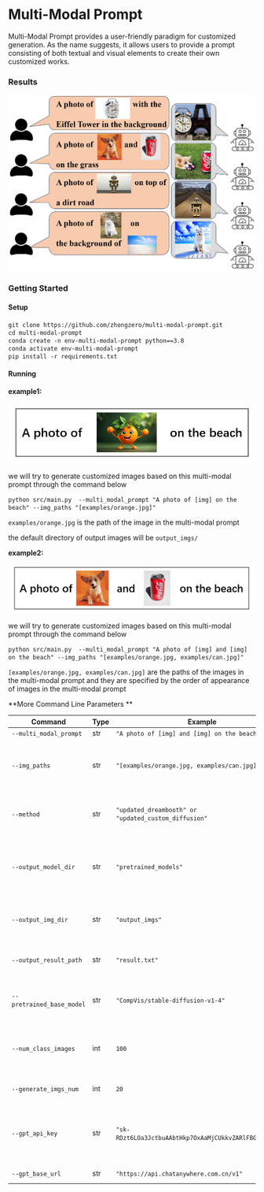 # Multi-Modal Prompt

Multi-Modal Prompt provides a user-friendly paradigm for customized generation. As the name suggests, it allows users to provide a prompt consisting of both textual and visual elements to create their own customized works.

### Results

![resen](assets\present.jpg)





### Getting Started

#### Setup

```
git clone https://github.com/zhongzero/multi-modal-prompt.git
cd multi-modal-prompt
conda create -n env-multi-modal-prompt python==3.8
conda activate env-multi-modal-prompt
pip install -r requirements.txt
```



#### Running

**example1:** 

![70921191997](assets\multi_modal_prompt_example1.png)

we will try to generate customized images based on this multi-modal prompt through the command below

```
python src/main.py  --multi_modal_prompt "A photo of [img] on the beach" --img_paths "[examples/orange.jpg]"
```

`examples/orange.jpg` is the path of the image in the multi-modal prompt

the default directory of output images will be `output_imgs/`

**example2:** 

![70921531215](assets\multi_modal_prompt_example2.png)

we will try to generate customized images based on this multi-modal prompt through the command below

```
python src/main.py  --multi_modal_prompt "A photo of [img] and [img] on the beach" --img_paths "[examples/orange.jpg, examples/can.jpg]"
```

`[examples/orange.jpg, examples/can.jpg]` are the paths of the images in the multi-modal prompt and they are specified by the order of appearance of images in the multi-modal prompt



**More Command Line Parameters ** 

| Command                   | Type | Example                                                 | Description                                                  |
| ------------------------- | ---- | ------------------------------------------------------- | ------------------------------------------------------------ |
| `--multi_modal_prompt`    | str  | `"A photo of [img] and [img] on the beach"`             | Multi-modal prompt.                                          |
| `--img_paths`             | str  | `"[examples/orange.jpg, examples/can.jpg]"`             | List of picture paths(in the order of appearance in the prompt) in the format of "[img1_path, img2_path, ...]". |
| `--method`                | str  | `"updated_dreambooth" or "updated_custom_diffusion"`    | *Optional* Defaults to `"updated_dreambooth"`. The based finetuning method we use in our paradigm. |
| `--output_model_dir`      | str  | `"pretrained_models"`                                   | *Optional* Defaults to ` "pretrained_models"`.  The output directory to store the fine-tuned model checkpoint and some intermediate outputs. |
| `--output_img_dir`        | str  | `"output_imgs"`                                         | *Optional* Defaults to ` "output_imgs"`.  The output directory to store the generated images. |
| `--output_result_path`    | str  | `"result.txt"`                                          | *Optional* Defaults to ` "result.txt"`.  The output file to store evaluation results. |
| `--pretrained_base_model` | str  | `"CompVis/stable-diffusion-v1-4"`                       | *Optional* Defaults to `"CompVis/stable-diffusion-v1-4"`. The pretrained base model used in our paradigm. |
| `--num_class_images`      | int  | `100`                                                   | *Optional* Defaults to `100`.  The number of images generated by pretrained_base_model for prior preservation loss. |
| `--generate_imgs_num`     | int  | `20`                                                    | *Optional* Defaults to `20`.   The number of images to generate. |
| `--gpt_api_key`           | str  | `"sk-RDzt6LOa3JctbuAAbtHkp7OxAaMjCUkkvZARlFBGg0pI5hhC"` | *Optional* Api key of openai gpt3.5. This project has provided a available api  key for test, and please don't use it for other purpose. |
| `--gpt_base_url`          | str  | `"https://api.chatanywhere.com.cn/v1"`                  | *Optional* Base url of openai gpt3.5.                        |
